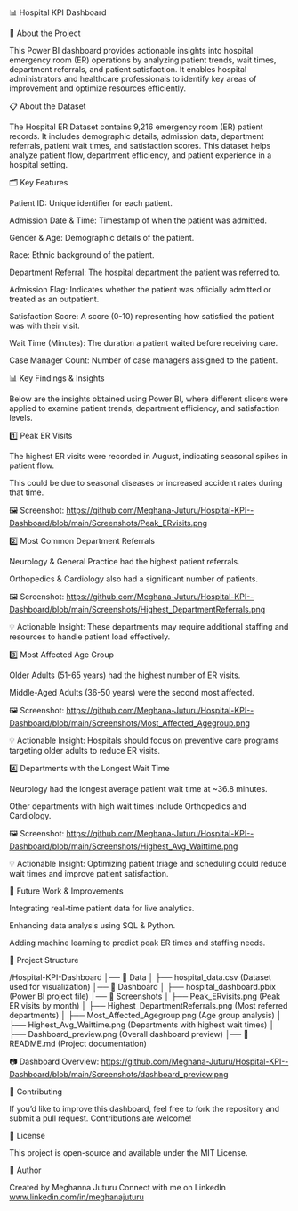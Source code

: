 📊 Hospital KPI Dashboard

🏥 About the Project

This Power BI dashboard provides actionable insights into hospital emergency room (ER) operations by analyzing patient trends, wait times, department referrals, and patient satisfaction. It enables hospital administrators and healthcare professionals to identify key areas of improvement and optimize resources efficiently.

📋 About the Dataset

The Hospital ER Dataset contains 9,216 emergency room (ER) patient records. It includes demographic details, admission data, department referrals, patient wait times, and satisfaction scores. This dataset helps analyze patient flow, department efficiency, and patient experience in a hospital setting.

🗂 Key Features

Patient ID: Unique identifier for each patient.

Admission Date & Time: Timestamp of when the patient was admitted.

Gender & Age: Demographic details of the patient.

Race: Ethnic background of the patient.

Department Referral: The hospital department the patient was referred to.

Admission Flag: Indicates whether the patient was officially admitted or treated as an outpatient.

Satisfaction Score: A score (0-10) representing how satisfied the patient was with their visit.

Wait Time (Minutes): The duration a patient waited before receiving care.

Case Manager Count: Number of case managers assigned to the patient.

📊 Key Findings & Insights

Below are the insights obtained using Power BI, where different slicers were applied to examine patient trends, department efficiency, and satisfaction levels.

1️⃣ Peak ER Visits

The highest ER visits were recorded in August, indicating seasonal spikes in patient flow.

This could be due to seasonal diseases or increased accident rates during that time.

🖼 Screenshot: https://github.com/Meghana-Juturu/Hospital-KPI--Dashboard/blob/main/Screenshots/Peak_ERvisits.png

2️⃣ Most Common Department Referrals

Neurology & General Practice had the highest patient referrals.

Orthopedics & Cardiology also had a significant number of patients.

🖼 Screenshot: https://github.com/Meghana-Juturu/Hospital-KPI--Dashboard/blob/main/Screenshots/Highest_DepartmentReferrals.png

💡 Actionable Insight: These departments may require additional staffing and resources to handle patient load effectively.

3️⃣ Most Affected Age Group

Older Adults (51-65 years) had the highest number of ER visits.

Middle-Aged Adults (36-50 years) were the second most affected.

🖼 Screenshot: https://github.com/Meghana-Juturu/Hospital-KPI--Dashboard/blob/main/Screenshots/Most_Affected_Agegroup.png

💡 Actionable Insight: Hospitals should focus on preventive care programs targeting older adults to reduce ER visits.

4️⃣ Departments with the Longest Wait Time

Neurology had the longest average patient wait time at ~36.8 minutes.

Other departments with high wait times include Orthopedics and Cardiology.

🖼 Screenshot: https://github.com/Meghana-Juturu/Hospital-KPI--Dashboard/blob/main/Screenshots/Highest_Avg_Waittime.png

💡 Actionable Insight: Optimizing patient triage and scheduling could reduce wait times and improve patient satisfaction.

🚀 Future Work & Improvements

Integrating real-time patient data for live analytics.

Enhancing data analysis using SQL & Python.

Adding machine learning to predict peak ER times and staffing needs.

📂 Project Structure

/Hospital-KPI-Dashboard
│── 📂 Data
│   ├── hospital_data.csv  (Dataset used for visualization)
│── 📂 Dashboard
│   ├── hospital_dashboard.pbix  (Power BI project file)
│── 📂 Screenshots
│   ├── Peak_ERvisits.png  (Peak ER visits by month)
│   ├── Highest_DepartmentReferrals.png  (Most referred departments)
│   ├── Most_Affected_Agegroup.png  (Age group analysis)
│   ├── Highest_Avg_Waittime.png  (Departments with highest wait times)
│   ├── Dashboard_preview.png  (Overall dashboard preview)
│── 📜 README.md  (Project documentation)




📷 Dashboard Overview: https://github.com/Meghana-Juturu/Hospital-KPI--Dashboard/blob/main/Screenshots/dashboard_preview.png



🌟 Contributing

If you’d like to improve this dashboard, feel free to fork the repository and submit a pull request. Contributions are welcome!

📜 License

This project is open-source and available under the MIT License.

👤 Author

Created by Meghanna Juturu
Connect with me on LinkedIn www.linkedin.com/in/meghanajuturu
